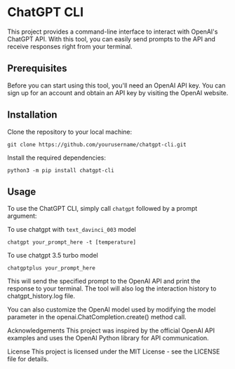 # ChatGPT CLI
This project provides a command-line interface to interact with OpenAI's ChatGPT API. With this tool, you can easily send prompts to the API and receive responses right from your terminal.

## Prerequisites
Before you can start using this tool, you'll need an OpenAI API key. You can sign up for an account and obtain an API key by visiting the OpenAI website.

## Installation
Clone the repository to your local machine:
```
git clone https://github.com/yourusername/chatgpt-cli.git
```
Install the required dependencies:
```
python3 -m pip install chatgpt-cli
```

## Usage
To use the ChatGPT CLI, simply call `chatgpt` followed by a prompt argument:

To use chatgpt with `text_davinci_003` model
```
chatgpt your_prompt_here -t [temperature] 
```
To use chatgpt 3.5 turbo model
```
chatgptplus your_prompt_here  
```

This will send the specified prompt to the OpenAI API and print the response to your terminal. The tool will also log the interaction history to chatgpt_history.log file.

You can also customize the OpenAI model used by modifying the model parameter in the openai.ChatCompletion.create() method call.

Acknowledgements
This project was inspired by the official OpenAI API examples and uses the OpenAI Python library for API communication.

License
This project is licensed under the MIT License - see the LICENSE file for details.

